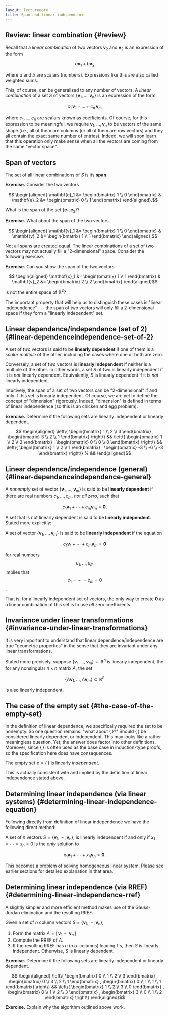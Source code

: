 ```yaml
---
layout: lecturenote
title: Span and linear independence
---
```


## Review: linear combination {#review}

Recall that a *linear combination* of two vectors
$\mathbf{v}_2$ and $\mathbf{v}_2$ is an expression of the form

$$ a \mathbf{v}_1 + b \mathbf{v}_2 $$

where $a$ and $b$ are scalars (numbers).
Expressions like this are also called weighted sums.

This, of course, can be generalized to any number of vectors.
A *linear combination* of a set $S$ of vectors
$\{ \mathbf{v}_1, \dots, \mathbf{v}_n \}$
is an expression of the form

$$c_1 \, \mathbf{v}_1 + \dots + c_n \, \mathbf{v}_n,$$

where $c_1,\dots,c_n$ are scalars known as coefficients.
Of course, for this expression to be meaningful,
we require $\mathbf{v}_1, \ldots, \mathbf{v}_n$
to be vectors of the same shape
(i.e., all of them are columns (or all of them are row vectors)
and they all contain the exact same number of entries).
Indeed, we will soon learn that this operation only make sense
when all the vectors are coming from the same "vector space".

## Span of vectors

The set of all linear combinations of $S$ is its **span**.

**Exercise.**
Consider the two vectors

$$  \begin{aligned}
        \mathbf{e}_1 &=
        \begin{bmatrix}
            1 \\ 0
        \end{bmatrix}
        &
        \mathbf{e}_2 &=
        \begin{bmatrix}
            0 \\ 1
        \end{bmatrix}
    \end{aligned}.$$

What is the span of the set $\{ \mathbf{e}_1, \mathbf{e}_2 \}$?

**Exercise.**
What about the span of the two vectors

$$  \begin{aligned}
        \mathbf{v}_1 &=
        \begin{bmatrix}
            1 \\ 0
        \end{bmatrix}
        &
        \mathbf{v}_2 &=
        \begin{bmatrix}
            1 \\ 1
        \end{bmatrix}
    \end{aligned}.$$

Not all spans are created equal.
The linear combinations of a set of two vectors may not actually fill a
"2-dimensional" space.
Consider the following exercise.

**Exercise.**
Can you show the span of the two vectors

$$  \begin{aligned}
        \mathbf{x}_1 &=
        \begin{bmatrix}
            1 \\ 1
        \end{bmatrix}
        &
        \mathbf{v}_2 &=
        \begin{bmatrix}
            2 \\ 2
        \end{bmatrix}
    \end{aligned}$$

is not the entire space of $\mathbb{R}^2$?

The important property that will help us to distinguish these cases is
"linear independence" --- the span of two vectors will only fill a
2-dimensional space if they form a "linearly independent" set.

## Linear dependence/independence (set of 2) {#linear-dependenceindependence-set-of-2}

A set of *two* vectors is said to be **linearly dependent** if one of
them is a *scalar multiple* of the other, including the cases where one
or both are zero.

Conversely, a set of *two* vectors is **linearly independent** if
neither is a multiple of the other. In other words, a set $S$ of two is
linearly independent if it is *not* linearly dependent. Equivalently,
$S$ is linearly dependent if it is *not* linearly independent.

Intuitively, the span of a set of two vectors can be "2-dimensional" if
and only if this set is linearly independent. Of course, we are yet to
define the concept of "dimension" rigorously. Indeed, "dimension" is
defined in terms of linear independence
(so this is an chicken and egg problem).

**Exercise.**
Determine if the following sets are linearly independent or linearly dependent.

$$  \begin{aligned}
        \left\{
            \begin{bmatrix}
                1 \\ 2 \\ 3
            \end{bmatrix}
            ,
            \begin{bmatrix}
                3 \\ 2 \\ 1
            \end{bmatrix}
        \right\}
        &&
        \left\{
            \begin{bmatrix}
                1 \\ 2 \\ 3
            \end{bmatrix}
            ,
            \begin{bmatrix}
                0 \\ 0 \\ 0
            \end{bmatrix}
        \right\}
        &&
        \left\{
            \begin{bmatrix}
                1 \\ 2 \\ 1
            \end{bmatrix}
            ,
            \begin{bmatrix}
                -3 \\ -6 \\ -3
            \end{bmatrix}
        \right\}
        % &&
    \end{aligned}$$

Linear dependence/independence (general) {#linear-dependenceindependence-general}
----------------------------------------

<!-- Algebraically, this is equivalent to the condition that one could select
coefficients, not all zero, so that a linear combination can be the zero
vector. -->

A *nonempty* set of vector $\{ \mathbf{v}_1, \dots, \mathbf{v}_m \}$ is
said to be **linearly dependent** if there are real numbers
$c_1,\dots,c_m$, *not all zero*, such that

$$c_1 \mathbf{v}_1 + \cdots + c_m \mathbf{v}_m = \mathbf{0}.$$

A set that is not linearly dependent is said to be **linearly independent**.
Stated more explicitly:

A set of vector $\{ \mathbf{v}_1, \dots, \mathbf{v}_m \}$
is said to be **linearly independent** if the equation

$$c_1 \mathbf{v}_1 + \cdots + c_m \mathbf{v}_m = \mathbf{0}$$

for real numbers $$c_1,\dots,c_m$$ implies
that $$c_1 = \cdots = c_m = 0$$.

That is, for a linearly independent set of vectors, the only way to
create $\mathbf{0}$ as a linear combination of this set is to use *all*
zero coefficients.

## Invariance under linear transformations {#invariance-under-linear-transformations}

It is very important to understand that linear dependence/independence
are true "geometric properties" in the sense that they are invariant
under any linear transformations.

Stated more precisely,
suppose $\{ \mathbf{v}_1, \dots, \mathbf{v}_m \} \subset \mathbb{R}^n$
is linearly independent, the for any nonsingular $n \times n$ matrix $A$,
the set

$$\{ A \mathbf{v}_1, \dots, A \mathbf{v}_m \} \subset \mathbb{R}^n$$

is also linearly independent.

## The case of the empty set {#the-case-of-the-empty-set}

In the definition of linear dependence, we specifically required the set
to be nonempty. So one question remains: "what about $\{ \, \}$?" Should
$\{ \, \}$ be considered linearly dependent or independent. This may
looks like a rather meaningless question. Yet, the answer does factor
into other definitions. Moreover, since $\{ \, \}$ is often used as the
base case in induction-type proofs, so the specification here does have
consequences.

The empty set $\varnothing = \{\,\}$ is linearly *independent*.

This is actually consistent with and implied by the definition of linear
independence stated above.

## Determining linear independence (via linear systems) {#determining-linear-independence-equation}

Following directly from definition of linear independence we have the
following direct method:

A set of $n$ vectors $S = \{ \mathbf{v}_1, \cdots, \mathbf{v}_n \}$, is
linearly independent if and only if $x_1 = \cdots = x_n = 0$ is the
*only* solution to

$$x_1 \mathbf{v}_1 + \cdots + x_n \mathbf{v}_n = \mathbf{0}.$$

This becomes a problem of solving homogeneous linear system.
Please see earlier sections for detailed explanation in that area.

## Determining linear independence (via RREF) {#determining-linear-independence-rref}

A slightly simpler and more efficient method makes use of the
Gauss-Jordan elimination and the resulting RREF.

Given a set of $n$ column vectors
$S = \{ \mathbf{v}_1, \cdots, \mathbf{v}_n \}$,

1. Form the matrix $A = [ \, \mathbf{v}_1 \; \cdots \; \mathbf{v}_n \, ]$
2. Compute the RREF of $A$.
3. If the resulting RREF has $n$ (n.o. columns) leading 1's,
   then $S$ is linearly independent.
   Otherwise, $S$ is linearly dependent.

**Exercise.**
Determine if the following sets are linearly independent or linearly
dependent.

$$  \begin{aligned}
        \left\{
            \begin{bmatrix}
                0 \\ 1 \\ 2 \\ 3
            \end{bmatrix}
            ,
            \begin{bmatrix}
                0 \\ 3 \\ 2 \\ 1
            \end{bmatrix}
            ,
            \begin{bmatrix}
                0 \\ 1 \\ 1 \\ 1
            \end{bmatrix}
        \right\}
        &&
        \left\{
            \begin{bmatrix}
                1 \\ 2 \\ 3 \\ 0
            \end{bmatrix}
            ,
            \begin{bmatrix}
                0 \\ 1 \\ 2 \\ 3
            \end{bmatrix}
            ,
            \begin{bmatrix}
                3 \\ 0 \\ 1 \\ 2 
            \end{bmatrix}
        \right\}
    \end{aligned}$$

**Exercise.**
Explain why the algorithm outlined above work.
